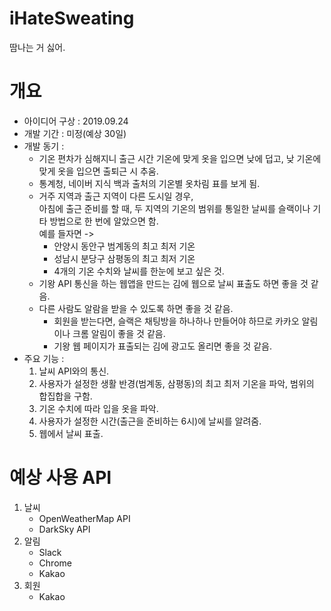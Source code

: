# iHateSweating
땀나는 거 싫어.

# 개요
- 아이디어 구상 : 2019.09.24
- 개발 기간 : 미정(예상 30일)
- 개발 동기 :
  - 기온 편차가 심해지니 출근 시간 기온에 맞게 옷을 입으면 낮에 덥고, 낮 기온에 맞게 옷을 입으면 출퇴근 시 추움.
  - 통계청, 네이버 지식 백과 출처의 기온별 옷차림 표를 보게 됨.
  - 거주 지역과 출근 지역이 다른 도시일 경우,  
    아침에 출근 준비를 할 때, 두 지역의 기온의 범위를 통일한 날씨를 슬랙이나 기타 방법으로 한 번에 알았으면 함.  
    예를 들자면 ->  
    - 안양시 동안구 범계동의 최고 최저 기온
    - 성남시 분당구 삼평동의 최고 최저 기온
    - 4개의 기온 수치와 날씨를 한눈에 보고 싶은 것.
  - 기왕 API 통신을 하는 웹앱을 만드는 김에 웹으로 날씨 표출도 하면 좋을 것 같음.
  - 다른 사람도 알람을 받을 수 있도록 하면 좋을 것 같음.
    - 회원을 받는다면, 슬랙은 채팅방을 하나하나 만들어야 하므로 카카오 알림이나 크롬 알림이 좋을 것 같음.
    - 기왕 웹 페이지가 표출되는 김에 광고도 올리면 좋을 것 같음.
- 주요 기능 :  
  1. 날씨 API와의 통신.
  2. 사용자가 설정한 생활 반경(범계동, 삼평동)의 최고 최저 기온을 파악, 범위의 합집합을 구함.
  3. 기온 수치에 따라 입을 옷을 파악.
  4. 사용자가 설정한 시간(출근을 준비하는 6시)에 날씨를 알려줌.
  5. 웹에서 날씨 표출.

# 예상 사용 API
1. 날씨
    - OpenWeatherMap API
    - DarkSky API
2. 알림
    - Slack
    - Chrome
    - Kakao
3. 회원
    - Kakao
